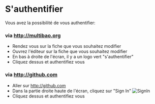 # S'authentifier 

Vous avez la possibilité de vous authentifier:

### via http://multibao.org

* Rendez vous sur la fiche que vous souhaitez modifier
* Ouvrez l'éditeur sur la fiche que vous souhaitez modifier 
* En bas à droite de l'écran, il y a un logo vert "s'authentifier"
* Cliquez dessus et authentifiez vous

### via http://github.com

* Aller sur http://github.com
* Dans la partie droite haute de l'écran, cliquez sur "Sign In"
![SignIn](https://framapic.org/Tat66DPf9ZqD/gBWBJ8ac0kyq.png)
* Cliquez dessus et authentifiez vous
